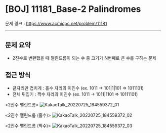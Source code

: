 # [BOJ] 11181_Base-2 Palindromes

문제 링크 : https://www.acmicpc.net/problem/11181

-------------------
## 문제 요약
  - 2진수로 변환했을 때 팰린드롬이 되는 수 중 크기가 N번째로 큰 수를 구하는 문제

## 접근 방식
  - 끝자리만 겹치게 : 홀수 자리의 이진수 (ex. 1011 -> 101|1|101 => 1011101)
  - 전체 뒤집기 : 짝수 자리의 이진수 (ex. 1011 -> 1011|1101 => 10111101)

<2진수 팰린드롬>
![KakaoTalk_20220725_184559372_01](https://user-images.githubusercontent.com/102509777/180748849-216ba0ef-f3fb-4970-afec-172311156fff.jpg)



<2진수 팰린드롬 (홀수)>
![KakaoTalk_20220725_184559372_02](https://user-images.githubusercontent.com/102509777/180748902-fb854a21-c552-47c8-9291-8bc03db87926.jpg)



<2진수 팰린드롬 (짝수)>
![KakaoTalk_20220725_184559372_03](https://user-images.githubusercontent.com/102509777/180748939-911a2f74-df95-447b-bfc0-17cfd8f64ae3.jpg)
